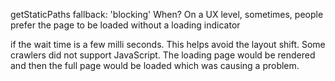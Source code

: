 

getStaticPaths fallback: 'blocking'
When?
On a UX level, sometimes, people prefer the page to be loaded without a loading indicator 

if the wait time is a few milli seconds. This helps avoid the layout shift.
Some crawlers did not support JavaScript. The loading page would be rendered and then the full
page would be loaded which was causing a problem.